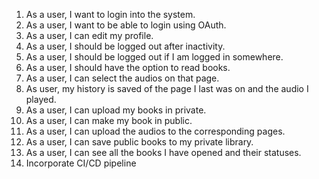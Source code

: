 1. As a user, I want to login into the system.
2. As a user, I want to be able to login using OAuth.
3. As a user, I can edit my profile.
4. As a user, I should be logged out after inactivity.
5. As a user, I should be logged out if I am logged in somewhere.
6. As a user, I should have the option to read books.
7. As a user, I can select the audios on that page.
8. As user, my history is saved of the page I last was on and the audio I played.
9. As a user, I can upload my books in private.
10. As a user, I can make my book in public.
11. As a user, I can upload the audios to the corresponding pages.
12. As a user, I can save public books to my private library.
13. As a user, I can see all the books I have opened and their statuses.
14. Incorporate CI/CD pipeline
